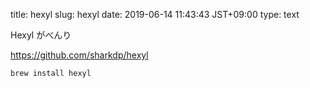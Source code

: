 title: hexyl
slug: hexyl
date: 2019-06-14 11:43:43 JST+09:00
type: text

Hexyl がべんり

<https://github.com/sharkdp/hexyl>

```sh
brew install hexyl
```
